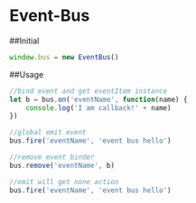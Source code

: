 # Event-Bus

##Initial
```javascript
window.bus = new EventBus()
```
##Usage

```javascript
//bind event and get eventItem instance
let b = bus.on('eventName', function(name) {
    console.log('I am callback!' + name)
})

//global emit event
bus.fire('eventName', 'event bus hello')

//remove event binder
bus.remove('eventName', b)

//emit will get none action
bus.fire('eventName', 'event bus hello')
```